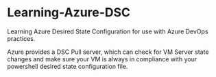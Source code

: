 # Learning-Azure-DSC

Learning Azure Desired State Configuration for use with Azure DevOps practices.

Azure provides a DSC Pull server, which can check for VM Server state changes and make sure your VM is always in compliance with your powershell desired state configuration file.
